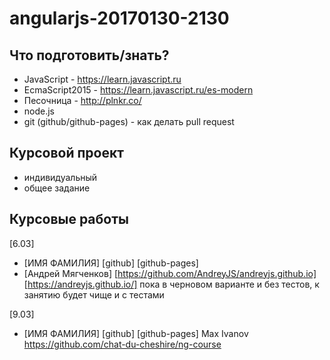 # angularjs-20170130-2130

## Что подготовить/знать?

- JavaScript - https://learn.javascript.ru
- EcmaScript2015 - https://learn.javascript.ru/es-modern
- Песочница - http://plnkr.co/
- node.js
- git (github/github-pages) - как делать pull request


## Курсовой проект

- индивидуальный
- общее задание


## Курсовые работы


[6.03]
  - [ИМЯ ФАМИЛИЯ] [github]  [github-pages]
  - [Андрей Мягченков] [https://github.com/AndreyJS/andreyjs.github.io] [https://andreyjs.github.io/] пока в черновом варианте и без тестов, к занятию будет чище и с тестами

[9.03]
  - [ИМЯ ФАМИЛИЯ] [github]  [github-pages]
  Max Ivanov https://github.com/chat-du-cheshire/ng-course
